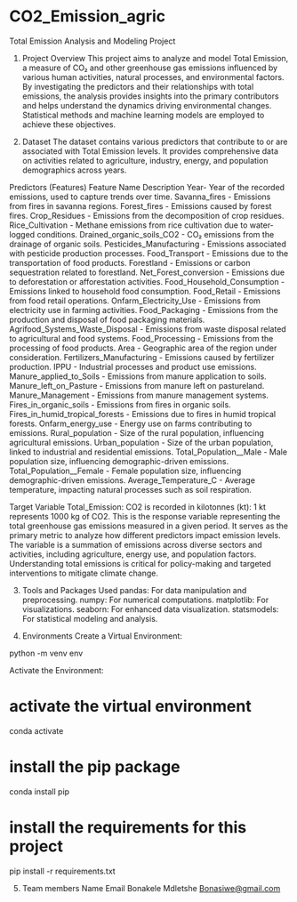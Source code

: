 # CO2_Emission_agric
Total Emission Analysis and Modeling Project

1. Project Overview
This project aims to analyze and model Total Emission, a measure of CO₂ and other greenhouse gas emissions influenced by various human activities, natural processes, and environmental factors. By investigating the predictors and their relationships with total emissions, the analysis provides insights into the primary contributors and helps understand the dynamics driving environmental changes. Statistical methods and machine learning models are employed to achieve these objectives.

2. Dataset
The dataset contains various predictors that contribute to or are associated with Total Emission levels. It provides comprehensive data on activities related to agriculture, industry, energy, and population demographics across years.

Predictors (Features)
Feature Name	Description
Year-  Year of the recorded emissions, used to capture trends over time.
Savanna_fires - Emissions from fires in savanna regions.
Forest_fires - Emissions caused by forest fires.
Crop_Residues - Emissions from the decomposition of crop residues.
Rice_Cultivation - Methane emissions from rice cultivation due to water-logged conditions.
Drained_organic_soils_CO2 - CO₂ emissions from the drainage of organic soils.
Pesticides_Manufacturing - Emissions associated with pesticide production processes.
Food_Transport - Emissions due to the transportation of food products.
Forestland - Emissions or carbon sequestration related to forestland.
Net_Forest_conversion - Emissions due to deforestation or afforestation activities.
Food_Household_Consumption - Emissions linked to household food consumption.
Food_Retail	- Emissions from food retail operations.
Onfarm_Electricity_Use - Emissions from electricity use in farming activities.
Food_Packaging - Emissions from the production and disposal of food packaging materials.
Agrifood_Systems_Waste_Disposal	- Emissions from waste disposal related to agricultural and food systems.
Food_Processing - Emissions from the processing of food products.
Area - Geographic area of the region under consideration.
Fertilizers_Manufacturing - Emissions caused by fertilizer production.
IPPU - Industrial processes and product use emissions.
Manure_applied_to_Soils - Emissions from manure application to soils.
Manure_left_on_Pasture - Emissions from manure left on pastureland.
Manure_Management - Emissions from manure management systems.
Fires_in_organic_soils - Emissions from fires in organic soils.
Fires_in_humid_tropical_forests - Emissions due to fires in humid tropical forests.
Onfarm_energy_use - Energy use on farms contributing to emissions.
Rural_population - Size of the rural population, influencing agricultural emissions.
Urban_population - Size of the urban population, linked to industrial and residential emissions.
Total_Population__Male - Male population size, influencing demographic-driven emissions.
Total_Population__Female - Female population size, influencing demographic-driven emissions.
Average_Temperature_C - Average temperature, impacting natural processes such as soil respiration.

Target Variable
Total_Emission: CO2 is recorded in kilotonnes (kt): 1 kt represents 1000 kg of CO2. This is the response variable representing the total greenhouse gas emissions measured in a given period. It serves as the primary metric to analyze how different predictors impact emission levels. The variable is a summation of emissions across diverse sectors and activities, including agriculture, energy use, and population factors. Understanding total emissions is critical for policy-making and targeted interventions to mitigate climate change.

3. Tools and Packages Used
pandas: For data manipulation and preprocessing.
numpy: For numerical computations.
matplotlib: For visualizations.
seaborn: For enhanced data visualization.
statsmodels: For statistical modeling and analysis.

4. Environments
Create a Virtual Environment: 

python -m venv env

Activate the Environment:

# activate the virtual environment
conda activate <env>
# install the pip package
conda install pip
# install the requirements for this project
pip install -r requirements.txt

5. Team members
Name               Email
Bonakele Mdletshe  Bonasiwe@gmail.com